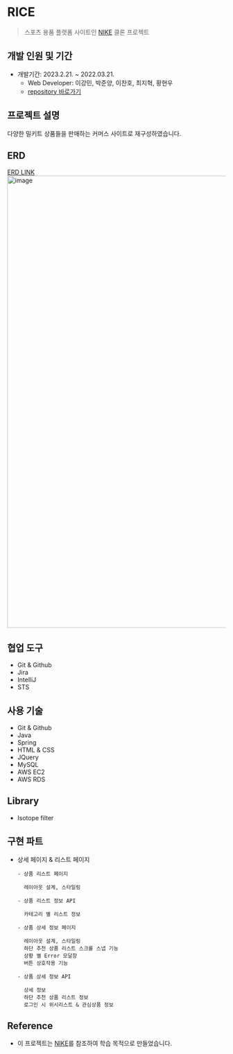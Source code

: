 # RICE


>  스포츠 용품 플랫폼 사이트인 [NIKE](https://nike.com) 클론 프로젝트


## 개발 인원 및 기간

+ 개발기간: 2023.2.21. ~ 2022.03.21.
	+ Web Developer: 이강민, 박준양, 이찬호, 최지혁, 황현우
  +  [repository 바로가기](https://github.com/EZEN-backend/RICE)
	
## 프로젝트 설명
다양한 밀키트 상품들을 판매하는 커머스 사이트로 재구성하였습니다.


## ERD

[ERD LINK](https://dbdiagram.io/d/Rice-Project-63d91744296d97641d7d5fb2)
<img width="1043" alt="image" src="https://github.com/kangil2/studylightning/assets/87291926/d3acbbe4-12c2-4fe7-82c1-5a3544b30d47">


## 협업 도구

+ Git & Github
+ Jira
+ IntelliJ
+ STS


## 사용 기술

+ Git & Github
+ Java
+ Spring
+ HTML & CSS
+ JQuery
+ MySQL
+ AWS EC2
+ AWS RDS


## Library

+ Isotope filter


## **구현 파트**

- 상세 페이지 & 리스트 페이지
  ```
  - 상품 리스트 페이지
  
  	레이아웃 설계, 스타일링
  
  - 상품 리스트 정보 API
  
  	카테고리 별 리스트 정보
  
  - 상품 상세 정보 페이지
  
  	레이아웃 설계, 스타일링
  	하단 추천 상품 리스트 스크롤 스냅 기능
  	상황 별 Error 모달창
  	버튼 상호작용 기능
  
  - 상품 상세 정보 API
  
  	상세 정보
  	하단 추천 상품 리스트 정보
  	로그인 시 위시리스트 & 관심상품 정보
  ```

## Reference

+ 이 프로젝트는 [NIKE](https://nike.com)를 참조하여 학습 목적으로 만들었습니다.

